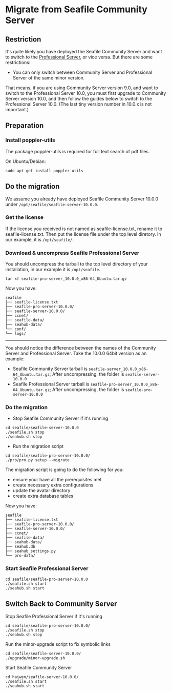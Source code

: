 # Migrate from Seafile Community Server

## Restriction

It's quite likely you have deployed the Seafile Community Server and want to switch to the [Professional Server](http://seafile.com/en/product/private_server/), or vice versa. But there are some restrictions:

* You can only switch between Community Server and Professional Server of the same minor version.

That means, if you are using Community Server version 9.0, and want to switch to the Professional Server 10.0, you must first upgrade to Community Server version 10.0, and then follow the guides below to switch to the Professional Server 10.0. (The last tiny version number in 10.0.x is not important.)

## Preparation

### Install poppler-utils

The package poppler-utils is required for full text search of pdf files.

On Ubuntu/Debian:

```
sudo apt-get install poppler-utils

```


## Do the migration

We assume you already have deployed Seafile Community Server 10.0.0 under `/opt/seafile/seafile-server-10.0.0`. 

### Get the license

If the license you received is not named as seafile-license.txt, rename it to seafile-license.txt. Then put the license file under the top level diretory. In our example, it is `/opt/seafile/`.

### Download & uncompress Seafile Professional Server

You should uncompress the tarball to the top level directory of your installation, in our example it is `/opt/seafile`.

```
tar xf seafile-pro-server_10.0.0_x86-64_Ubuntu.tar.gz

```

Now you have:

```
seafile
├── seafile-license.txt
├── seafile-pro-server-10.0.0/
├── seafile-server-10.0.0/
├── ccnet/
├── seafile-data/
├── seahub-data/
└── conf/
└── logs/

```

---

You should notice the difference between the names of the Community Server and Professional Server. Take the 10.0.0 64bit version as an example:

* Seafile Community Server tarball is `seafile-server_10.0.0_x86-64_Ubuntu.tar.gz`; After uncompressing, the folder is `seafile-server-10.0.0`
* Seafile Professional Server tarball is `seafile-pro-server_10.0.0_x86-64_Ubuntu.tar.gz`; After uncompressing, the folder is `seafile-pro-server-10.0.0`
    

### Do the migration

* Stop Seafile Community Server if it's running


```
cd seafile/seafile-server-10.0.0
./seafile.sh stop
./seahub.sh stop

```

* Run the migration script 


```
cd seafile/seafile-pro-server-10.0.0/
./pro/pro.py setup --migrate

```

The migration script is going to do the following for you:

* ensure your have all the prerequisites met
* create necessary extra configurations
* update the avatar directory
* create extra database tables

Now you have:

```
seafile
├── seafile-license.txt
├── seafile-pro-server-10.0.0/
├── seafile-server-10.0.0/
├── ccnet/
├── seafile-data/
├── seahub-data/
├── seahub.db
├── seahub_settings.py
└── pro-data/

```

### Start Seafile Professional Server

```
cd seafile/seafile-pro-server-10.0.0
./seafile.sh start
./seahub.sh start

```

## Switch Back to Community Server

Stop Seafile Professional Server if it's running


```
cd seafile/seafile-pro-server-10.0.0/
./seafile.sh stop
./seahub.sh stop

```

Run the minor-upgrade script to fix symbolic links


```
cd seafile/seafile-server-10.0.0/
./upgrade/minor-upgrade.sh

```

Start Seafile Community Server


```
cd haiwen/seafile-server-10.0.0/
./seafile.sh start
./seahub.sh start

```
